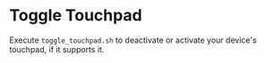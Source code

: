 # Toggle Touchpad
Execute `toggle_touchpad.sh` to deactivate or activate your device's touchpad, if it supports it.